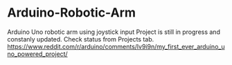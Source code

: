 # Arduino-Robotic-Arm
Arduino Uno robotic arm using joystick input
Project is still in progress and constanly updated. Check status from Projects tab.
https://www.reddit.com/r/arduino/comments/lv9i9n/my_first_ever_arduino_uno_powered_project/
